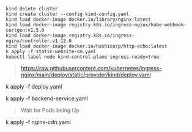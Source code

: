 ```
kind delete cluster
kind create cluster --config kind-config.yaml
kind load docker-image docker.io/library/nginx:latest
kind load docker-image registry.k8s.io/ingress-nginx/kube-webhook-certgen:v1.5.0
kind load docker-image registry.k8s.io/ingress-nginx/controller:v1.12.0
kind load docker-image docker.io/hashicorp/http-echo:latest
k apply -f static-website-cm.yaml
kubectl label node kind-control-plane ingress-ready=true
```
>  https://raw.githubusercontent.com/kubernetes/ingress-nginx/main/deploy/static/provider/kind/deploy.yaml

k apply -f deploy.yaml

k apply -f backend-service.yaml

>  Wait for Pods being Up

k apply -f nginx-cdn.yaml
